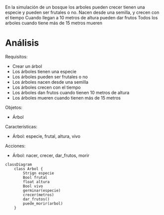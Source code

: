 En la simulación de un bosque los arboles pueden crecer
tienen una especie y pueden ser frutales o no.
Nacen desde una semilla, y crecen con el tiempo
Cuando llegan a 10 metros de altura pueden dar frutos
Todos los arboles cuando tiene más de 15 metros mueren

# Análisis

Requisitos:
- Crear un árbol
- Los árboles tienen una especie
- Los árboles pueden ser frutales o no
- Los árboles nacen desde una semilla
- Los árboles crecen con el tiempo
- Los árboles dan frutos cuando tienen 10 metros de altura
- Los árboles mueren cuando tienen más de 15 metros

Objetos:
- Árbol

Características:
- Árbol: especie, frutal, altura, vivo

Acciones:
- Árbol: nacer, crecer, dar_frutos, morir

```mermaid
classDiagram
    class Arbol {
        Strign especie
        Bool frutal
        float altura
        Bool vivo
        germinar(especie)
        crecer(metros)
        dar_frutos()
        puede_morir(arbol)
    }
```